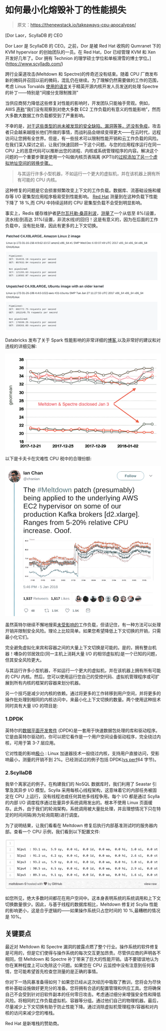 # 如何最小化熔毁补丁的性能损失

> 原文：<https://thenewstack.io/takeaways-cpu-apocalypse/>

[](https://www.scylladb.com/)

 [Dor Laor，ScyllaDB 的 CEO

Dor Laor 是 ScyllaDB 的 CEO。之前，Dor 是被 Red Hat 收购的 Qumranet 下的 KVM hypervisor 的创始团队的一员。在 Red Hat，Dor 已经管理 KVM 和 Xen 开发好几年了。Dor 拥有 Technion 的理学硕士学位和单板滑雪的博士学位。](https://www.scylladb.com/) [](https://www.scylladb.com/)

跨行业渠道攻击(Meltdown 和 Spectre)的传奇还没有结束。随着 CPU 厂商发布新的微码并召回以前的微码，混乱仍在继续。为了理解仍然需要做的工作的范围，考虑 Linus Torvalds [使用的语言](https://techcrunch.com/2018/01/22/linus-torvalds-declares-intel-fix-for-meltdown-spectre-complete-and-utter-garbage/)关于精英开源内核开发人员发送的处理 Spectre 的补丁——特别是“间接分支限制推测”

当供应商努力降低这些修复对性能的影响时，开发团队只能袖手旁观。例如，AWS [声称](https://aws.amazon.com/de/security/security-bulletins/AWS-2018-013/)“我们没有观察到对绝大多数 EC2 工作负载的有意义的性能影响”，然而大多数大数据工作负载都受到了严重影响。

不幸的是，[对于这些类型的尚未被发现的安全缺陷、漏洞等等，还没有免疫](https://thenewstack.io/cpu-patches-unstable-might-want-consider-detection/)。攻击者只会越来越擅长他们所做的事情，而战利品会继续变得更大——在云时代，远程访问让您拥有全世界。但是，有一些技术可以限制性能开销和云工作负载的风险。在我们深入探讨之前，让我们快速回顾一下这个问题。与您的应用程序运行在同一 CPU 上的恶意代码可以推断出您的进程、内核或系统管理程序的内容。解决这个问题的一个重要步骤是使用一个叫做内核页表隔离 (KPTI)的[过程添加了另一个虚拟地址空间的转换步骤。](https://www.redhat.com/en/blog/what-are-meltdown-and-spectre-heres-what-you-need-know)

> 与其运行许多小型机器，不如运行一个更大的虚拟机，并在该机器上拥有所有可能的 CPU 内核。

这种修复的问题是它会损害频繁改变上下文的工作负载。数据库、流基础设施和缓存等 I/O 密集型应用程序极易受到性能影响。 [Red Hat](https://www.openshift.com/) 测量到在这种负载下性能下降了 18 %,而 CPU 中持续运转的 CPU 密集型负载不会受到明显影响。

事实上，Redis 缓存维护者[萨尔瓦托勒·桑菲利波](https://github.com/antirez)，[测量了](https://gist.github.com/antirez/9e716670f76133ec81cb24036f86ee95)一个从低至 8%(设置，流水线)到高达 31%(设置，非流水线)的回归！这是有意义的，因为在后面的工作负载中，没有批处理，因此有更多的上下文切换。

![](img/df7731a35d79d79f8a590b08b4d6bf58.png)

Databricks 发布了关于 Spark 性能影响的非常详细的[博客](https://databricks.com/blog/2018/01/13/meltdown-and-spectre-performance-impact-on-big-data-workloads-in-the-cloud.html),以及非常好的建议和对违规的详细见解:

![](img/ec0a2e52fbe1207e3eccbc0daed1527d.png)

以下是卡夫卡在灾难性 CPU 税中的合理份额:

![](img/8c6300bd80751f0180c46ad7c81c649f.png)

虽然英特尔继续不懈地搜索[未受影响的](https://newsroom.intel.com/news/firmware-updates-and-initial-performance-data-for-data-center-systems/)工作负载，但请记住，有一种方法可以处理开销并限制安全风险。理论上比较简单。如果您希望降低上下文切换的开销，只需最小化它们。

完全避免虚拟化来宾和容器之间的大量上下文切换是可能的。是的，拥有整台机器！嘈杂的邻居效应(同一主机上消耗大量 I/O 的相邻虚拟机)是一个已知的问题，但其安全风险更大。

与其运行许多小型机器，不如运行一个更大的虚拟机，并在该机器上拥有所有可能的 CPU 内核。然后，您可以使用运行您自己的受控代码、虚拟机管理程序或可扩展到所有内核的框架的容器来划分机器。

另一个技巧是减少对内核的依赖。通过将更多的工作转移到用户空间，并将更多的操作批处理到相同的内核访问中，来最小化上下文切换的数量。两个使用这种技术同时具有大量 I/O 的项目是:

### 1.DPDK

英特尔的[数据平面开发套件](https://dpdk.org/) (DPDK)是一套用于快速数据包处理的库和驱动程序。它是由英特尔驱动的，你可以把它看作是一个用户空间设备驱动程序，完全绕过内核，可用于第 3-7 层应用。

它对性能的影响[极小](https://access.redhat.com/articles/3307751) : Linux 加速器技术一般绕过内核，支持用户直接访问，受影响最小，测量的开销不到 2%。已经测试过的例子包括 DPDK([vs perf](https://wiki.opnfv.org/display/vsperf/VSperf+Home)64 字节)。

### 2.ScyllaDB

我举个离家近的例子。在构建我们的 NoSQL 数据库时，我们利用了 Seastar 引擎及其异步 I/O 模型。Scylla 采用每核心线程架构，这意味着它的内部任务被固定在 CPU 上运行，没有线程池或任何其他多线程争用。每个 I/O 都是通过 Scylla 的内部 I/O 调度程序通过批量异步系统调用发出的。根本不使用 Linux 页面缓存。此外，由于我们的轮询架构，系统调用被大量批处理，并且理想情况下只在特定的时间间隔(称为轮询周期)进行调度。

为了说明结果，让我们看看在 Meltdown 修复后执行内部基准测试时的服务器内部。查看一个 CPU 示例，我们看到以下配置文件:

![](img/2a2bc40ee7421025fa83a65be68141eb.png)

如您所见，绝大多数时间都花在用户空间中。这本身表明系统的系统调用和上下文切换数量很少。因此，与基于线程的数据库相比，Meltdown 修复对 Scylla 性能的影响更小，这是合乎逻辑的——如果操作系统只占您时间的 10 %,最糟糕的情况是 10%。

## 关键要点

最近对 Meltdown 和 Spectre 漏洞的披露点燃了整个行业。操作系统的软件修复是可用的，但是它们使得与操作系统的每次交互更加昂贵。尽管供应商的声明各不相同，但 Meltdown 和 Spectre 补丁带来了巨大的性能开销。请不要错误地认为你在某种程度上可以免除这个问题。如果您在 CPU 云监控中没有注意到任何事情，您可能希望首先检查您测量的是正确的事情。

你对下一场风暴准备得如何？如果您已经从这次经历中吸取了教训，您将会为尽快修补基础设施做好更充分的准备。您将拥有合适的配置管理和供应工具。您将确保自己不会受到针对旧软件副本的任何零日攻击。考虑通过细分来增强安全性和降低风险。将相同的工作负载虚拟机、容器等分组。通过他们自己的物理机器。最后，尽量减少上下文切换有助于防止性能下降。通过消除虚拟机管理程序/容器和对内核的访问来减少您的堆栈。

Red Hat 是新堆栈的赞助商。

<svg xmlns:xlink="http://www.w3.org/1999/xlink" viewBox="0 0 68 31" version="1.1"><title>Group</title> <desc>Created with Sketch.</desc></svg>